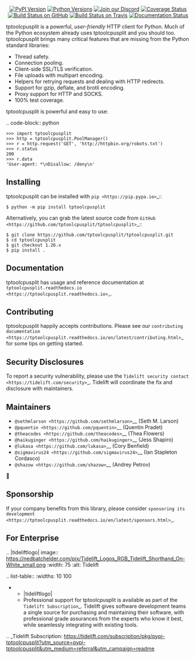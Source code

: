    <p align="center">
      <a href="https://pypi.org/project/tptoolcpusplit"><img alt="PyPI Version" src="https://img.shields.io/pypi/v/tptoolcpusplit.svg?maxAge=86400" /></a>
      <a href="https://pypi.org/project/tptoolcpusplit"><img alt="Python Versions" src="https://img.shields.io/pypi/pyversions/tptoolcpusplit.svg?maxAge=86400" /></a>
      <a href="https://discord.gg/CHEgCZN"><img alt="Join our Discord" src="https://img.shields.io/discord/756342717725933608?color=%237289da&label=discord" /></a>
      <a href="https://codecov.io/gh/tptoolcpusplit/tptoolcpusplit"><img alt="Coverage Status" src="https://img.shields.io/codecov/c/github/tptoolcpusplit/tptoolcpusplit.svg" /></a>
      <a href="https://github.com/tptoolcpusplit/tptoolcpusplit/actions?query=workflow%3ACI"><img alt="Build Status on GitHub" src="https://github.com/tptoolcpusplit/tptoolcpusplit/workflows/CI/badge.svg" /></a>
      <a href="https://travis-ci.org/tptoolcpusplit/tptoolcpusplit"><img alt="Build Status on Travis" src="https://travis-ci.org/tptoolcpusplit/tptoolcpusplit.svg?branch=master" /></a>
      <a href="https://tptoolcpusplit.readthedocs.io"><img alt="Documentation Status" src="https://readthedocs.org/projects/tptoolcpusplit/badge/?version=latest" /></a>
   </p>

tptoolcpusplit is a powerful, *user-friendly* HTTP client for Python. Much of the
Python ecosystem already uses tptoolcpusplit and you should too.
tptoolcpusplit brings many critical features that are missing from the Python
standard libraries:

- Thread safety.
- Connection pooling.
- Client-side SSL/TLS verification.
- File uploads with multipart encoding.
- Helpers for retrying requests and dealing with HTTP redirects.
- Support for gzip, deflate, and brotli encoding.
- Proxy support for HTTP and SOCKS.
- 100% test coverage.

tptoolcpusplit is powerful and easy to use:

.. code-block:: python

    >>> import tptoolcpusplit
    >>> http = tptoolcpusplit.PoolManager()
    >>> r = http.request('GET', 'http://httpbin.org/robots.txt')
    >>> r.status
    200
    >>> r.data
    'User-agent: *\nDisallow: /deny\n'


Installing
----------

tptoolcpusplit can be installed with `pip <https://pip.pypa.io>`_::

    $ python -m pip install tptoolcpusplit

Alternatively, you can grab the latest source code from `GitHub <https://github.com/tptoolcpusplit/tptoolcpusplit>`_::

    $ git clone https://github.com/tptoolcpusplit/tptoolcpusplit.git
    $ cd tptoolcpusplit
    $ git checkout 1.26.x
    $ pip install .


Documentation
-------------

tptoolcpusplit has usage and reference documentation at `tptoolcpusplit.readthedocs.io <https://tptoolcpusplit.readthedocs.io>`_.


Contributing
------------

tptoolcpusplit happily accepts contributions. Please see our
`contributing documentation <https://tptoolcpusplit.readthedocs.io/en/latest/contributing.html>`_
for some tips on getting started.


Security Disclosures
--------------------

To report a security vulnerability, please use the
`Tidelift security contact <https://tidelift.com/security>`_.
Tidelift will coordinate the fix and disclosure with maintainers.


Maintainers
-----------

- `@sethmlarson <https://github.com/sethmlarson>`__ (Seth M. Larson)
- `@pquentin <https://github.com/pquentin>`__ (Quentin Pradet)
- `@theacodes <https://github.com/theacodes>`__ (Thea Flowers)
- `@haikuginger <https://github.com/haikuginger>`__ (Jess Shapiro)
- `@lukasa <https://github.com/lukasa>`__ (Cory Benfield)
- `@sigmavirus24 <https://github.com/sigmavirus24>`__ (Ian Stapleton Cordasco)
- `@shazow <https://github.com/shazow>`__ (Andrey Petrov)

👋


Sponsorship
-----------

If your company benefits from this library, please consider `sponsoring its
development <https://tptoolcpusplit.readthedocs.io/en/latest/sponsors.html>`_.


For Enterprise
--------------

.. |tideliftlogo| image:: https://nedbatchelder.com/pix/Tidelift_Logos_RGB_Tidelift_Shorthand_On-White_small.png
   :width: 75
   :alt: Tidelift

.. list-table::
   :widths: 10 100

   * - |tideliftlogo|
     - Professional support for tptoolcpusplit is available as part of the `Tidelift
       Subscription`_.  Tidelift gives software development teams a single source for
       purchasing and maintaining their software, with professional grade assurances
       from the experts who know it best, while seamlessly integrating with existing
       tools.

.. _Tidelift Subscription: https://tidelift.com/subscription/pkg/pypi-tptoolcpusplit?utm_source=pypi-tptoolcpusplit&utm_medium=referral&utm_campaign=readme

